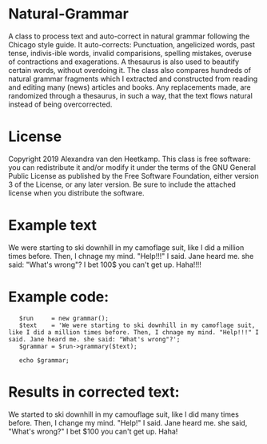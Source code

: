 # Natural-Grammar

A class to process text and auto-correct in natural grammar following the Chicago style guide. It auto-corrects: Punctuation, angelicized words, past tense, indivis-ible words, invalid comparisions, spelling mistakes, overuse of contractions and exagerations. A thesaurus is also used to beautify certain words, without overdoing it. The class also compares hundreds of natural grammar fragments which I extracted and constructed from reading and editing many (news) articles and books. Any replacements made, are randomized through a thesaurus, in such a way, that the text flows natural instead of being overcorrected.

# License
Copyright 2019 Alexandra van den Heetkamp.
This class is free software: you can redistribute it and/or modify it under the terms of the GNU General Public License as published      by the Free Software Foundation, either version 3 of the License, or any later version. Be sure to include the attached license when you distribute the software.         

# Example text

We were starting to ski downhill in my camoflage suit, like I did a million times before. Then, I chnage my mind. "Help!!!" I said. Jane heard me. she said: "What's wrong"? I bet 100$ you can't get up. Haha!!!!

# Example code:
       $run     = new grammar();
       $text    = 'We were starting to ski downhill in my camoflage suit, like I did a million times before. Then, I chnage my mind. "Help!!!" I said. Jane heard me. she said: "What's wrong"?';
       $grammar = $run->grammary($text);
       
       echo $grammar;


# Results in corrected text: 

We started to ski downhill in my camouflage suit, like I did many times before. Then, I change my mind. "Help!" I said. Jane heard me. she said, "What's wrong?" I bet $100 you can't get up. Haha!
